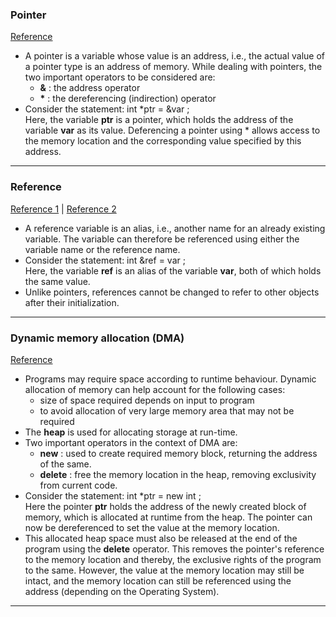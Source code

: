 ### Pointer
<a href="./pointers_and_references.cpp">Reference</a>
- A pointer is a variable whose value is an address, i.e., the actual value of a pointer type is an address of memory. While dealing with pointers, the two important operators to be considered are:
  - <strong>&</strong> : the address operator
  - <strong>\*</strong> : the dereferencing (indirection) operator
- Consider the statement: int \*ptr = &var ;<br>
Here, the variable <strong>ptr</strong> is a pointer, which holds the address of the variable <strong>var</strong> as its value. Deferencing a pointer using \* allows access to the memory location and the corresponding value specified by this address.

<hr>

### Reference
<a href="./pointers_and_references.cpp">Reference 1</a> | <a href="./pass_by_reference.cpp">Reference 2</a>
- A reference variable is an alias, i.e., another name for an already existing variable. The variable can therefore be referenced using either the variable name or the reference name.
- Consider the statement: int &ref = var ; <br>
Here, the variable <strong>ref</strong> is an alias of the variable <strong>var</strong>, both of which holds the same value.
- Unlike pointers, references cannot be changed to refer to other objects after their initialization.

<hr>

### Dynamic memory allocation (DMA)
<a href="./dynamic_memory.cpp">Reference</a>
- Programs may require space according to runtime behaviour. Dynamic allocation of memory can help account for the following cases:
    - size of space required depends on input to program
    - to avoid allocation of very large memory area that may not be required
- The <strong>heap</strong> is used for allocating storage at run-time.
- Two important operators in the context of DMA are:
    - <strong>new</strong> : used to create required memory block, returning the address of the same.
    - <strong>delete</strong> : free the memory location in the heap, removing
    exclusivity from current code.
- Consider the statement: int \*ptr = new int ; <br>
Here the pointer <strong>ptr</strong> holds the address of the newly created block of memory, which is allocated at runtime from the heap. The pointer can now be dereferenced to set the value at the memory location.
- This allocated heap space must also be released at the end of the program using the <strong>delete</strong> operator. This removes the pointer's reference to the memory location and thereby, the exclusive rights of the program to the same. However, the value at the memory location may still be intact, and the memory location can still be referenced using the address (depending on the Operating System).

<hr>
